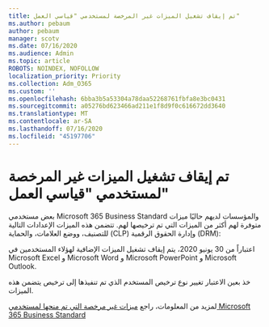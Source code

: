 ```yaml
---
title: تم إيقاف تشغيل الميزات غير المرخصة لمستخدمي "قياسي العمل"
ms.author: pebaum
author: pebaum
manager: scotv
ms.date: 07/16/2020
ms.audience: Admin
ms.topic: article
ROBOTS: NOINDEX, NOFOLLOW
localization_priority: Priority
ms.collection: Adm_O365
ms.custom: ''
ms.openlocfilehash: 6bba3b5a53304a78daa52268761fbfa8e3bc0431
ms.sourcegitcommit: a05276bd623466ad211e1f8d9f0c616672dd3640
ms.translationtype: MT
ms.contentlocale: ar-SA
ms.lasthandoff: 07/16/2020
ms.locfileid: "45197706"
---
```

# <a name="unlicensed-features-turned-off-for-business-standard-users"></a>تم إيقاف تشغيل الميزات غير المرخصة لمستخدمي "قياسي العمل"

بعض مستخدمي Microsoft 365 Business Standard والمؤسسات لديهم حاليًا ميزات متوفرة لهم أكثر من الميزات التي تم ترخيصها لهم. تتضمن هذه الميزات الإعدادات التالية للتصنيف، ووضع العلامات، والحماية (CLP) وإدارة الحقوق الرقمية (DRM):
    
اعتباراً من 30 يونيو 2020، يتم إيقاف تشغيل الميزات الإضافية لهؤلاء المستخدمين في Microsoft Excel و Microsoft Word و Microsoft PowerPoint و Microsoft Outlook.

خذ بعين الاعتبار تغيير نوع ترخيص المستخدم الذي تم تنفيذها إلى ترخيص يتضمن هذه الميزات. 

لمزيد من المعلومات، راجع [ميزات غير مرخصة التي تم منحها لمستخدمي Microsoft 365 Business Standard](https://support.microsoft.com/help/4568654/extra-features-to-be-turned-off-for-microsoft-365-business-standard?preview)